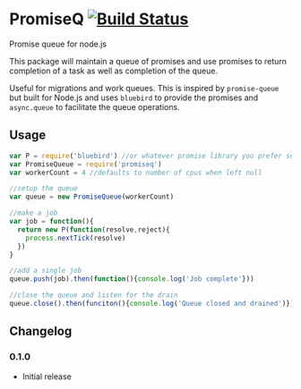 PromiseQ [![Build Status](https://travis-ci.org/snailjs/promiseq.png?branch=master)](https://travis-ci.org/snailjs/promiseq)
========

Promise queue for node.js

This package will maintain a queue of promises and use promises to return
completion of a task as well as completion of the queue.

Useful for migrations and work queues. This is inspired by `promise-queue` but
built for Node.js and uses `bluebird` to provide the promises and `async.queue`
to facilitate the queue operations.

## Usage

```js
var P = require('bluebird') //or whatever promise library you prefer such as `Q`
var PromiseQueue = require('promiseq')
var workerCount = 4 //defaults to number of cpus when left null

//setup the queue
var queue = new PromiseQueue(workerCount)

//make a job
var job = function(){
  return new P(function(resolve,reject){
    process.nextTick(resolve)
  })
}

//add a single job
queue.push(job).then(function(){console.log('Job complete'}))

//close the queue and listen for the drain
queue.close().then(funciton(){console.log('Queue closed and drained')})
```

## Changelog

### 0.1.0
* Initial release
